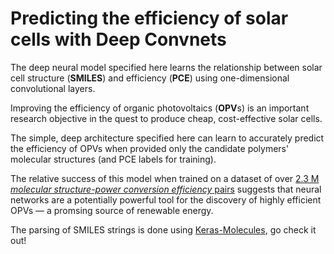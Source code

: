 # Predicting the efficiency of solar cells with Deep Convnets
The deep neural model specified here learns the relationship between solar cell structure (**SMILES**) and efficiency (**PCE**) using one-dimensional convolutional layers.

Improving the efficiency of organic photovoltaics (**OPV**s) is an important research objective in the quest to produce cheap, cost-effective solar cells.

The simple, deep architecture specified here can learn to accurately predict the efficiency of OPVs when provided only the candidate polymers' molecular structures (and PCE labels for training).

The relative success of this model when trained on a dataset of over [2.3 M *molecular structure-power conversion efficiency* pairs](http://cleanenergy.molecularspace.org) suggests that neural networks are a potentially powerful tool for the discovery of highly efficient OPVs — a promsing source of renewable energy.



The parsing of SMILES strings is done using [Keras-Molecules](https://github.com/maxhodak/keras-molecules), go check it out!

